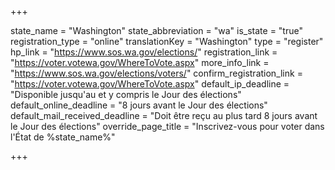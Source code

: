 +++

state_name = "Washington"
state_abbreviation = "wa"
is_state = "true"
registration_type = "online"
translationKey = "Washington"
type = "register"
hp_link = "https://www.sos.wa.gov/elections/"
registration_link = "https://voter.votewa.gov/WhereToVote.aspx"
more_info_link = "https://www.sos.wa.gov/elections/voters/"
confirm_registration_link = "https://voter.votewa.gov/WhereToVote.aspx"
default_ip_deadline = "Disponible jusqu'au et y compris le Jour des élections"
default_online_deadline = "8 jours avant le Jour des élections"
default_mail_received_deadline = "Doit être reçu au plus tard 8 jours avant le Jour des élections"
override_page_title = "Inscrivez-vous pour voter dans l'État de %state_name%"

+++